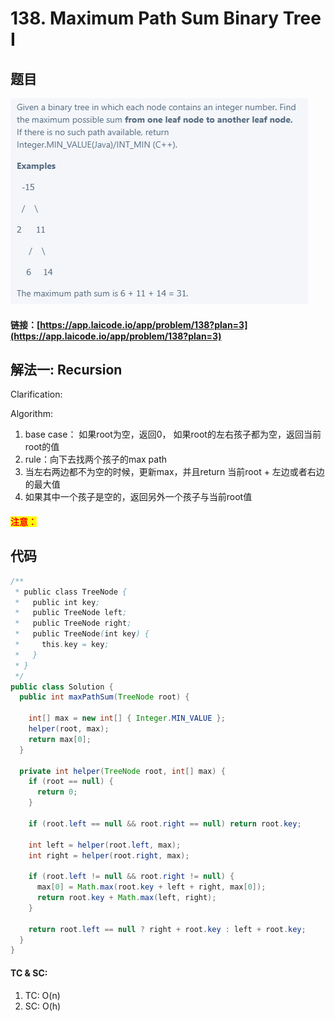 # 138. Maximum Path Sum Binary Tree I

## 题目

![](<../../.gitbook/assets/image (55).png>)

#### 链接：[https://app.laicode.io/app/problem/138?plan=3](https://app.laicode.io/app/problem/138?plan=3)

## 解法一: Recursion

Clarification:&#x20;

Algorithm:&#x20;

1. base case： 如果root为空，返回0， 如果root的左右孩子都为空，返回当前root的值
2. rule：向下去找两个孩子的max path
3. 当左右两边都不为空的时候，更新max，并且return 当前root + 左边或者右边的最大值
4. 如果其中一个孩子是空的，返回另外一个孩子与当前root值

#### <mark style="color:red;">注意：</mark>

## 代码

```java
/**
 * public class TreeNode {
 *   public int key;
 *   public TreeNode left;
 *   public TreeNode right;
 *   public TreeNode(int key) {
 *     this.key = key;
 *   }
 * }
 */
public class Solution {
  public int maxPathSum(TreeNode root) {
    
    int[] max = new int[] { Integer.MIN_VALUE };
    helper(root, max);
    return max[0];
  }

  private int helper(TreeNode root, int[] max) {
    if (root == null) {
      return 0;
    }

    if (root.left == null && root.right == null) return root.key;

    int left = helper(root.left, max);
    int right = helper(root.right, max);

    if (root.left != null && root.right != null) {
      max[0] = Math.max(root.key + left + right, max[0]);
      return root.key + Math.max(left, right);
    }

    return root.left == null ? right + root.key : left + root.key;
  }
}

```

#### TC & SC:&#x20;

1. TC: O(n)
2. SC: O(h)
